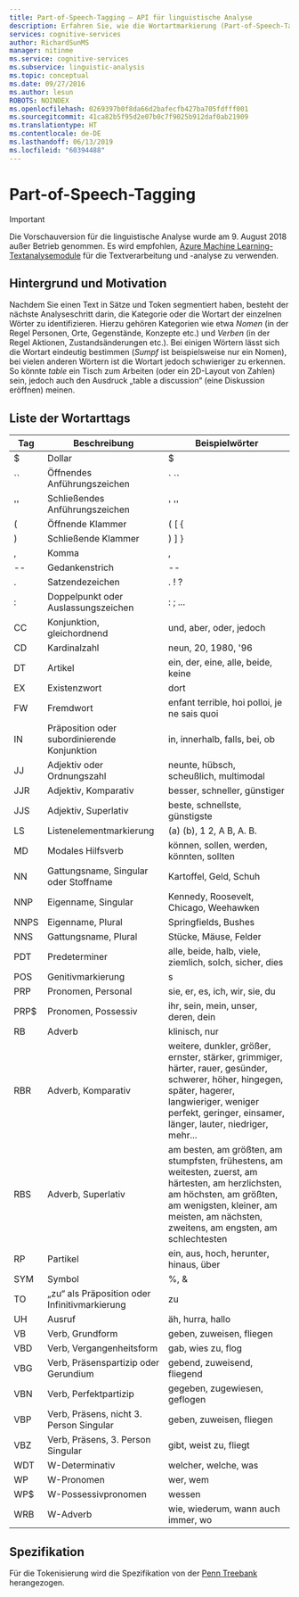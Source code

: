```yaml
---
title: Part-of-Speech-Tagging – API für linguistische Analyse
description: Erfahren Sie, wie die Wortartmarkierung (Part-of-Speech-Tagging) in der API für linguistische Analyse die Kategorie oder die Wortart der einzelnen Wörter des Texts identifiziert.
services: cognitive-services
author: RichardSunMS
manager: nitinme
ms.service: cognitive-services
ms.subservice: linguistic-analysis
ms.topic: conceptual
ms.date: 09/27/2016
ms.author: lesun
ROBOTS: NOINDEX
ms.openlocfilehash: 0269397b0f8da66d2bafecfb427ba705fdfff001
ms.sourcegitcommit: 41ca82b5f95d2e07b0c7f9025b912daf0ab21909
ms.translationtype: HT
ms.contentlocale: de-DE
ms.lasthandoff: 06/13/2019
ms.locfileid: "60394488"
---
```

# <a name="part-of-speech-tagging"></a>Part-of-Speech-Tagging

> [!IMPORTANT]
> Die Vorschauversion für die linguistische Analyse wurde am 9. August 2018 außer Betrieb genommen. Es wird empfohlen, [Azure Machine Learning-Textanalysemodule](https://docs.microsoft.com/azure/machine-learning/studio-module-reference/text-analytics) für die Textverarbeitung und -analyse zu verwenden.

## <a name="background-and-motivation"></a>Hintergrund und Motivation

Nachdem Sie einen Text in Sätze und Token segmentiert haben, besteht der nächste Analyseschritt darin, die Kategorie oder die Wortart der einzelnen Wörter zu identifizieren.
Hierzu gehören Kategorien wie etwa *Nomen* (in der Regel Personen, Orte, Gegenstände, Konzepte etc.) und *Verben* (in der Regel Aktionen, Zustandsänderungen etc.). Bei einigen Wörtern lässt sich die Wortart eindeutig bestimmen (*Sumpf* ist beispielsweise nur ein Nomen), bei vielen anderen Wörtern ist die Wortart jedoch schwieriger zu erkennen.
So könnte *table* ein Tisch zum Arbeiten (oder ein 2D-Layout von Zahlen) sein, jedoch auch den Ausdruck „table a discussion“ (eine Diskussion eröffnen) meinen.

## <a name="list-of-part-of-speech-tags"></a>Liste der Wortarttags

| Tag | Beschreibung | Beispielwörter |
|-----|-------------|---------------|
| $ | Dollar | $ |
| \`\` | Öffnendes Anführungszeichen | \` \`\` |
| '' | Schließendes Anführungszeichen | ' '' |
| ( | Öffnende Klammer | ( [ { |
| ) | Schließende Klammer | ) ] } |
| , | Komma | , |
| -- | Gedankenstrich | -- |
| . | Satzendezeichen | . ! ? |
| : | Doppelpunkt oder Auslassungszeichen | : ; ... |
| CC | Konjunktion, gleichordnend | und, aber, oder, jedoch|
| CD | Kardinalzahl | neun, 20, 1980, '96 |
| DT | Artikel |ein, der, eine, alle, beide, keine|
| EX | Existenzwort | dort |
| FW | Fremdwort | enfant terrible, hoi polloi, je ne sais quoi |
| IN | Präposition oder subordinierende Konjunktion| in, innerhalb, falls, bei, ob |
| JJ | Adjektiv oder Ordnungszahl | neunte, hübsch, scheußlich, multimodal |
| JJR | Adjektiv, Komparativ | besser, schneller, günstiger |
| JJS | Adjektiv, Superlativ | beste, schnellste, günstigste |
| LS | Listenelementmarkierung | (a) (b), 1 2, A B, A. B. |
| MD | Modales Hilfsverb | können, sollen, werden, könnten, sollten |
| NN | Gattungsname, Singular oder Stoffname | Kartoffel, Geld, Schuh |
| NNP | Eigenname, Singular | Kennedy, Roosevelt, Chicago, Weehawken |
| NNPS | Eigenname, Plural | Springfields, Bushes |
| NNS | Gattungsname, Plural | Stücke, Mäuse, Felder |
| PDT | Predeterminer | alle, beide, halb, viele, ziemlich, solch, sicher, dies |
| POS | Genitivmarkierung | s |
| PRP | Pronomen, Personal | sie, er, es, ich, wir, sie, du |
| PRP$ | Pronomen, Possessiv | ihr, sein, mein, unser, deren, dein |
| RB | Adverb | klinisch, nur |
| RBR | Adverb, Komparativ | weitere, dunkler, größer, ernster, stärker, grimmiger, härter, rauer, gesünder, schwerer, höher, hingegen, später, hagerer, langwieriger, weniger perfekt, geringer, einsamer, länger, lauter, niedriger, mehr... |
| RBS | Adverb, Superlativ | am besten, am größten, am stumpfsten, frühestens, am weitesten, zuerst, am härtesten, am herzlichsten, am höchsten, am größten, am wenigsten, kleiner, am meisten, am nächsten, zweitens, am engsten, am schlechtesten |
| RP | Partikel | ein, aus, hoch, herunter, hinaus, über |
| SYM | Symbol | %, & |
| TO | „zu“ als Präposition oder Infinitivmarkierung | zu |
| UH | Ausruf | äh, hurra, hallo |
| VB | Verb, Grundform | geben, zuweisen, fliegen |
| VBD | Verb, Vergangenheitsform | gab, wies zu, flog |
| VBG | Verb, Präsenspartizip oder Gerundium | gebend, zuweisend, fliegend |
| VBN | Verb, Perfektpartizip | gegeben, zugewiesen, geflogen |
| VBP | Verb, Präsens, nicht 3. Person Singular | geben, zuweisen, fliegen |
| VBZ | Verb, Präsens, 3. Person Singular | gibt, weist zu, fliegt |
| WDT | W-Determinativ | welcher, welche, was |
| WP | W-Pronomen | wer, wem |
| WP$ | W-Possessivpronomen | wessen |
| WRB | W-Adverb | wie, wiederum, wann auch immer, wo |

## <a name="specification"></a>Spezifikation

Für die Tokenisierung wird die Spezifikation von der [Penn Treebank](https://catalog.ldc.upenn.edu/LDC99T42) herangezogen.
